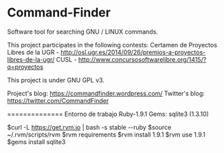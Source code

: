 Command-Finder
==============

Software tool for searching GNU / LINUX commands.

This project participates in the following contests:
Certamen de Proyectos Libres de la UGR - http://osl.ugr.es/2014/09/26/premios-a-proyectos-libres-de-la-ugr/
CUSL - http://www.concursosoftwarelibre.org/1415/?q=proyectos

This project is under GNU GPL v3.

Project's blog: https://commandfinder.wordpress.com/
Twitter's blog: https://twitter.com/CommandFinder

==============
Entorno de trabajo
	Ruby-1.9.1
	Gems: sqlite3 (1.3.10)

$curl -L https://get.rvm.io | bash -s stable --ruby
$source ~/.rvm/scripts/rvm
$rvm requirements
$rvm install 1.9.1
$rvm use 1.9.1
$gems install sqlite3


